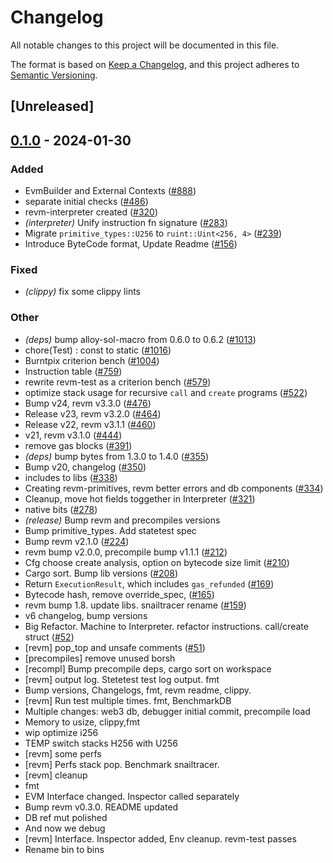 # Changelog
All notable changes to this project will be documented in this file.

The format is based on [Keep a Changelog](https://keepachangelog.com/en/1.0.0/),
and this project adheres to [Semantic Versioning](https://semver.org/spec/v2.0.0.html).

## [Unreleased]

## [0.1.0](https://github.com/megaeth-labs/revm/releases/tag/revm-test-v0.1.0) - 2024-01-30

### Added
- EvmBuilder and External Contexts ([#888](https://github.com/megaeth-labs/revm/pull/888))
- separate initial checks ([#486](https://github.com/megaeth-labs/revm/pull/486))
- revm-interpreter created ([#320](https://github.com/megaeth-labs/revm/pull/320))
- *(interpreter)* Unify instruction fn signature ([#283](https://github.com/megaeth-labs/revm/pull/283))
- Migrate `primitive_types::U256` to `ruint::Uint<256, 4>` ([#239](https://github.com/megaeth-labs/revm/pull/239))
- Introduce ByteCode format, Update Readme ([#156](https://github.com/megaeth-labs/revm/pull/156))

### Fixed
- *(clippy)* fix some clippy lints

### Other
- *(deps)* bump alloy-sol-macro from 0.6.0 to 0.6.2 ([#1013](https://github.com/megaeth-labs/revm/pull/1013))
- chore(Test) : const to static ([#1016](https://github.com/megaeth-labs/revm/pull/1016))
- Burntpix criterion bench ([#1004](https://github.com/megaeth-labs/revm/pull/1004))
- Instruction table ([#759](https://github.com/megaeth-labs/revm/pull/759))
- rewrite revm-test as a criterion bench ([#579](https://github.com/megaeth-labs/revm/pull/579))
- optimize stack usage for recursive `call` and `create` programs ([#522](https://github.com/megaeth-labs/revm/pull/522))
- Bump v24, revm v3.3.0 ([#476](https://github.com/megaeth-labs/revm/pull/476))
- Release v23, revm v3.2.0 ([#464](https://github.com/megaeth-labs/revm/pull/464))
- Release v22, revm v3.1.1 ([#460](https://github.com/megaeth-labs/revm/pull/460))
- v21, revm v3.1.0 ([#444](https://github.com/megaeth-labs/revm/pull/444))
- remove gas blocks ([#391](https://github.com/megaeth-labs/revm/pull/391))
- *(deps)* bump bytes from 1.3.0 to 1.4.0 ([#355](https://github.com/megaeth-labs/revm/pull/355))
- Bump v20, changelog ([#350](https://github.com/megaeth-labs/revm/pull/350))
- includes to libs ([#338](https://github.com/megaeth-labs/revm/pull/338))
- Creating revm-primitives, revm better errors and db components  ([#334](https://github.com/megaeth-labs/revm/pull/334))
- Cleanup, move hot fields toggether in Interpreter ([#321](https://github.com/megaeth-labs/revm/pull/321))
- native bits ([#278](https://github.com/megaeth-labs/revm/pull/278))
- *(release)* Bump revm and precompiles versions
- Bump primitive_types. Add statetest spec
- Bump revm v2.1.0 ([#224](https://github.com/megaeth-labs/revm/pull/224))
- revm bump v2.0.0, precompile bump v1.1.1 ([#212](https://github.com/megaeth-labs/revm/pull/212))
- Cfg choose create analysis, option on bytecode size limit ([#210](https://github.com/megaeth-labs/revm/pull/210))
- Cargo sort. Bump lib versions ([#208](https://github.com/megaeth-labs/revm/pull/208))
- Return `ExecutionResult`, which includes `gas_refunded` ([#169](https://github.com/megaeth-labs/revm/pull/169))
- Bytecode hash, remove override_spec, ([#165](https://github.com/megaeth-labs/revm/pull/165))
- revm bump 1.8. update libs. snailtracer rename ([#159](https://github.com/megaeth-labs/revm/pull/159))
- v6 changelog, bump versions
- Big Refactor. Machine to Interpreter. refactor instructions. call/create struct ([#52](https://github.com/megaeth-labs/revm/pull/52))
- [revm] pop_top and unsafe comments ([#51](https://github.com/megaeth-labs/revm/pull/51))
- [precompiles] remove unused borsh
- [recompl] Bump precompile deps, cargo sort on workspace
- [revm] output log. Stetetest test log output. fmt
- Bump versions, Changelogs, fmt, revm readme, clippy.
- [revm] Run test multiple times. fmt, BenchmarkDB
- Multiple changes: web3 db, debugger initial commit, precompile load
- Memory to usize, clippy,fmt
- wip optimize i256
- TEMP switch stacks H256 with U256
- [revm] some perfs
- [revm] Perfs stack pop. Benchmark snailtracer.
- [revm] cleanup
- fmt
- EVM Interface changed. Inspector called separately
- Bump revm v0.3.0. README updated
- DB ref mut polished
- And now we debug
- [revm] Interface. Inspector added, Env cleanup. revm-test passes
- Rename bin to bins
